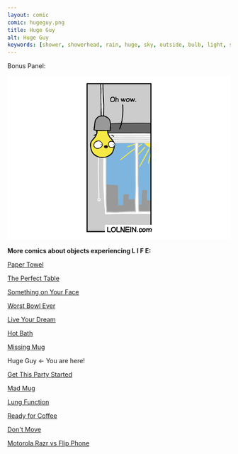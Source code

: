 ```yaml
---
layout: comic
comic: hugeguy.png
title: Huge Guy
alt: Huge Guy
keywords: [shower, showerhead, rain, huge, sky, outside, bulb, light, sun, bathroom]
---
```


Bonus Panel:

![Huge Guy Bonus](/images/hugeguy_bonus.png)


__More comics about objects experiencing L I F E:__

[Paper Towel](https://lolnein.com/2017/04/25/papertowel/)

[The Perfect Table](https://lolnein.com/2017/04/30/theperfecttable/)

[Something on Your Face](https://lolnein.com/2017/05/07/somethingonyourface/)

[Worst Bowl Ever](https://lolnein.com/2018/08/02/worstbowlever/)

[Live Your Dream](https://lolnein.com/2018/09/14/liveyourdream/)

[Hot Bath](https://lolnein.com/2019/04/29/hotbath/)

[Missing Mug](https://lolnein.com/2019/09/11/missingmug/)

Huge Guy <- You are here!

[Get This Party Started](https://lolnein.com/2019/09/30/getthispartystarted/)

[Mad Mug](https://lolnein.com/2019/11/11/madmug/)

[Lung Function](https://lolnein.com/2019/12/17/lungfunction/)

[Ready for Coffee](https://lolnein.com/2020/01/20/readyforcoffee/)

[Don't Move](https://lolnein.com/2019/10/20/dontmove/)

[Motorola Razr vs Flip Phone](https://lolnein.com/2019/11/16/motorolarazrvsflipphone/)